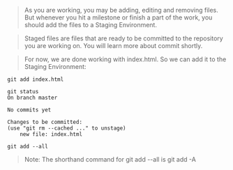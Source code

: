 > As you are working, you may be adding, editing and removing files. But whenever you hit a milestone or finish a part of the work, you should add the files to a Staging Environment.

> Staged files are files that are ready to be committed to the repository you are working on. You will learn more about commit shortly.

> For now, we are done working with index.html. So we can add it to the Staging Environment:

    git add index.html

    git status
    On branch master

    No commits yet

    Changes to be committed:
    (use "git rm --cached ..." to unstage)
        new file: index.html

>
    git add --all

>Note: The shorthand command for git add --all is git add -A
